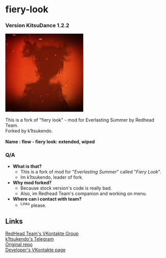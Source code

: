 # fiery-look
### Version KitsuDance 1.2.2

![alt-RedHead Team logo](ava_ov_scaled.png "Redhead team")

This is a fork of "fiery look" - mod for Everlasting Summer by Redhead Team.  <br/>
Forked by k1tsukendo.  <br/>
<br/>
**Name : flew - fiery look: extended, wiped**  <br/>

### Q/A
* **What is that?**
	* This is a fork of mod for "*Everlasting Summer*" called "*Fiery Look*".
	* Im k1tsukendo, leader of fork.
* **Why mod forked?**
	* Because stock version's code is really bad.
	* Also, im Redhead Team's companion and working on menu.
* **Where can i contact with team?**
	* <sup>Links</sup> please.

## Links
[RedHead Team's VKontakte Group](https://vk.com/redhead_team "Огненный Взгляд || RedHead Team")  <br/>
[k1tsukendo's Telegram](https://t.me/k1tsukendo "k1tsukendo`s Telegram")  <br/>
[Original repo](https://github.com/Mikan-DS/LookWithFire_Mod "Mikan-DS/LookWithFire_Mod")  <br/>
[Developer's VKontakte page](https://vk.com/mikansei_no_zumen "Mikan Jr")  <br/>
